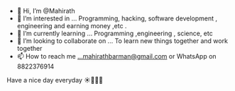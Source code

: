 - 👋 Hi, I’m @Mahirath
- 👀 I’m interested in ... Programming, hacking, software development , engineering and earning money ,etc .
- 🌱 I’m currently learning ... Programming ,engineering , science, etc
- 💞️ I’m looking to collaborate on ... To learn new things together and work together 
- 📫 How to reach me ...mahirathbarman@gmail.com or 
WhatsApp on 8822376914

<!---
Mahirath/Mahirath is a ✨ special ✨ repository because its `README.md` (this file) appears on your GitHub profile.
You can click the Preview link to take a look at your changes.
--->


Have a nice day everyday ☀️🌄🌅🙂
